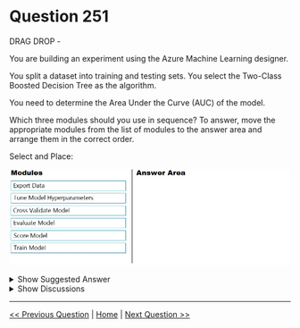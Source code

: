 # Question 251

DRAG DROP -

You are building an experiment using the Azure Machine Learning designer.

You split a dataset into training and testing sets. You select the Two-Class Boosted Decision Tree as the algorithm.

You need to determine the Area Under the Curve (AUC) of the model.

Which three modules should you use in sequence? To answer, move the appropriate modules from the list of modules to the answer area and arrange them in the correct order.

Select and Place:

![Question Image](images/q251_q_0026200001.png)

<details>
  <summary>Show Suggested Answer</summary>

  <img src="images/q251_ans_0_0026300001.png" alt="Answer Image"><br>
<p>Step 1: Train Model -</p>
<p>Two-Class Boosted Decision Tree -</p>
<p>First, set up the boosted decision tree model.</p>
<p>1. Find the Two-Class Boosted Decision Tree module in the module palette and drag it onto the canvas.</p>
<p>2. Find the Train Model module, drag it onto the canvas, and then connect the output of the Two-Class Boosted Decision Tree module to the left input port of the</p>
<p>Train Model module.</p>
<p>The Two-Class Boosted Decision Tree module initializes the generic model, and Train Model uses training data to train the model.</p>
<p>3. Connect the left output of the left Execute R Script module to the right input port of the Train Model module (in this tutorial you used the data coming from the left side of the Split Data module for training).</p>
<p>This portion of the experiment now looks something like this:</p>
<img src="images/q251_ref_19_0026400001.png" alt="Reference Image"><br>
<p>Step 2: Score Model -</p>
<p>Score and evaluate the models -</p>
<p>You use the testing data that was separated out by the Split Data module to score our trained models. You can then compare the results of the two models to see which generated better results.</p>
<p>Add the Score Model modules -</p>
<p>1. Find the Score Model module and drag it onto the canvas.</p>
<p>2. Connect the Train Model module that&#x27;s connected to the Two-Class Boosted Decision Tree module to the left input port of the Score Model module.</p>
<p>3. Connect the right Execute R Script module (our testing data) to the right input port of the Score Model module.</p>
<img src="images/q251_ref_38_0026500001.png" alt="Reference Image"><br>
<p>Step 3: Evaluate Model -</p>
<p>To evaluate the two scoring results and compare them, you use an Evaluate Model module.</p>
<p>1. Find the Evaluate Model module and drag it onto the canvas.</p>
<p>2. Connect the output port of the Score Model module associated with the boosted decision tree model to the left input port of the Evaluate Model module.</p>
<p>3. Connect the other Score Model module to the right input port.</p>
<img src="images/q251_ref_51_0026500002.png" alt="Reference Image"><br>

</details>

<details>
  <summary>Show Discussions</summary>

<blockquote><p><strong>ac45863</strong> <code>(Thu 07 Oct 2021 23:07)</code> - <em>Upvotes: 15</em></p><p>It&#x27;s correct</p></blockquote>
<blockquote><p><strong>Matt2000</strong> <code>(Thu 15 Aug 2024 07:43)</code> - <em>Upvotes: 1</em></p><p>You can identify what should work by looking at the inputs and outputs of the models in designer. 

&quot;Train, Score, Evaluate&quot; should work but also &quot;Tune Model Hyperparameter, Score, Evaluate&quot;. The latter should give yield an improved model compared to the former.</p></blockquote>
<blockquote><p><strong>deyoz</strong> <code>(Fri 02 Aug 2024 23:29)</code> - <em>Upvotes: 1</em></p><p>correct.</p></blockquote>
<blockquote><p><strong>james2033</strong> <code>(Fri 19 Apr 2024 04:08)</code> - <em>Upvotes: 1</em></p><p>In sequence

1. Train
2. Score model
3. Evaluate</p></blockquote>
<blockquote><p><strong>MattAnya</strong> <code>(Tue 04 Jul 2023 05:49)</code> - <em>Upvotes: 3</em></p><p>on 03 Jan 2023</p></blockquote>
<blockquote><p><strong>ning</strong> <code>(Fri 02 Dec 2022 15:12)</code> - <em>Upvotes: 3</em></p><p>not sure about the evaluate step ...
for this step you will need two scored test sets ...
one is from two class boosted decision tree ...
where is the other one from ...</p></blockquote>
<blockquote><p><strong>Matt2000</strong> <code>(Thu 15 Aug 2024 07:37)</code> - <em>Upvotes: 1</em></p><p>you need only one, the second one is optional</p></blockquote>
<blockquote><p><strong>racnaoamo</strong> <code>(Sat 19 Nov 2022 08:58)</code> - <em>Upvotes: 1</em></p><p>on exam 18-5-22</p></blockquote>
<blockquote><p><strong>hargur</strong> <code>(Wed 20 Apr 2022 09:50)</code> - <em>Upvotes: 2</em></p><p>on 19Oct2021</p></blockquote>
<blockquote><p><strong>kisskeo</strong> <code>(Sat 02 Apr 2022 21:16)</code> - <em>Upvotes: 1</em></p><p>Exam 01 Oct 2021</p></blockquote>
<blockquote><p><strong>erp31</strong> <code>(Mon 31 Jan 2022 04:03)</code> - <em>Upvotes: 4</em></p><p>on exam 30/07/2021</p></blockquote>

</details>

---

[<< Previous Question](question_250.md) | [Home](/index.md) | [Next Question >>](question_252.md)
